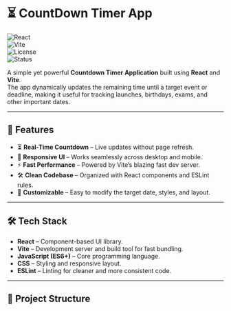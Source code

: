 # ⏳ CountDown Timer App

![React](https://img.shields.io/badge/React-18-blue?logo=react)  
![Vite](https://img.shields.io/badge/Vite-4-purple?logo=vite)  
![License](https://img.shields.io/badge/License-MIT-green)  
![Status](https://img.shields.io/badge/Status-Active-success)  

A simple yet powerful **Countdown Timer Application** built using **React** and **Vite**.  
The app dynamically updates the remaining time until a target event or deadline, making it useful for tracking launches, birthdays, exams, and other important dates.

---

## 🚀 Features
- ⏳ **Real-Time Countdown** – Live updates without page refresh.  
- 📱 **Responsive UI** – Works seamlessly across desktop and mobile.  
- ⚡ **Fast Performance** – Powered by Vite’s blazing fast dev server.  
- 🛠️ **Clean Codebase** – Organized with React components and ESLint rules.  
- 🎨 **Customizable** – Easy to modify the target date, styles, and layout.  

---

## 🛠️ Tech Stack
- **React** – Component-based UI library.  
- **Vite** – Development server and build tool for fast bundling.  
- **JavaScript (ES6+)** – Core programming language.  
- **CSS** – Styling and responsive layout.  
- **ESLint** – Linting for cleaner and more consistent code.  

---

## 📂 Project Structure
